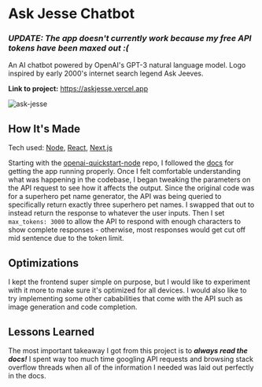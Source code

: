 # Ask Jesse Chatbot

### *UPDATE: The app doesn't currently work because my free API tokens have been maxed out :(*

An AI chatbot powered by OpenAI's GPT-3 natural language model. Logo inspired by early 2000's internet search legend Ask Jeeves.

**Link to project:** https://askjesse.vercel.app

![ask-jesse](https://user-images.githubusercontent.com/106822556/227814166-506c98fb-d1bd-492d-91fb-0f5f44c21037.gif)

## How It's Made
Tech used: [Node](https://nodejs.org/), [React](https://reactjs.org/), [Next.js](https://nextjs.org/)

Starting with the [openai-quickstart-node](https://github.com/openai/openai-quickstart-node) repo, I followed the [docs](https://platform.openai.com/docs/quickstart) for getting the app running properly. Once I felt comfortable understanding what was happening in the codebase, I began tweaking the parameters on the API request to see how it affects the output. Since the original code was for a superhero pet name generator, the API was being queried to specifically return exactly three superhero pet names. I swapped that out to instead return the response to whatever the user inputs. Then I set `max_tokens: 3000` to allow the API to respond with enough characters to show complete responses - otherwise, most responses would get cut off mid sentence due to the token limit.

## Optimizations
I kept the frontend super simple on purpose, but I would like to experiment with it more to make sure it's optimized for all devices. I would also like to try implementing some other cababilities that come with the API such as image generation and code completion.

## Lessons Learned
The most important takeaway I got from this project is to ***always read the docs!*** I spent way too much time googling API requests and browsing stack overflow threads when all of the information I needed was laid out perfectly in the docs.
